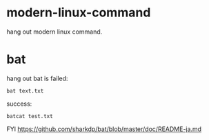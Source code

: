 # modern-linux-command
hang out modern linux command.

# bat
hang out bat is 
failed:
```
bat text.txt
```

success:
```
batcat test.txt
```

FYI
https://github.com/sharkdp/bat/blob/master/doc/README-ja.md
